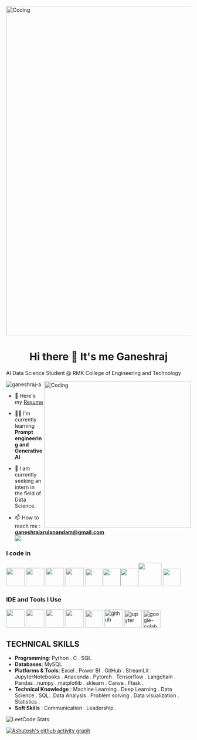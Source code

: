 <img align="center" alt="Coding" width="900" src="https://github.com/ganeshraj-a/ganeshraj-a/assets/79321086/832db4f7-f267-4905-884b-46a07d6de202">


<h1 align="center">Hi there 👋 It's me Ganeshraj</h1>

 
 AI Data Science Student @ RMK College of Engineering and Technology

<img align="right" alt="Coding" width="400" src="https://github.com/ganeshraj-a/ganeshraj-a/assets/79321086/1be3ed09-9c2e-4df2-8648-ab5379ee014f"> <p align="left"> <img src="https://komarev.com/ghpvc/?username=ganeshraj-a&label=Profile%20views&color=0e75b6&style=flat" alt="ganeshraj-a" /> </p>
- 🔭 Here's my [Resume](https://drive.google.com/file/d/1bBe543laTHKaa1XItIRO5FGRuF-8NRqp/view?usp=drive_link)                      

- 🙇‍♂️ I’m currently learning **Prompt engineering and Generative AI**
- 👯 I am currently seeking an intern in the field of Data Science.
- 📫 How to reach me : **ganeshrajarulanandam@gmail.com**
<br /> [<img src="https://img.shields.io/badge/LinkedIn-0077B5?style=for-the-badge&logo=linkedin&logoColor=white" />](https://www.linkedin.com/in/ganesh-raj-9671371bb/)





### I code in 
<img height="50" width="50" src="https://img.icons8.com/color/48/000000/python.png" /> <img height="50" width="50" src="https://img.icons8.com/color/48/000000/c-programming.png" />  <img height="50" width="50" src="https://img.icons8.com/color/48/000000/tensorflow.png"/> <img height="50" width="50" src="https://img.icons8.com/color/48/000000/mysql-logo.png"/> <img width="48" height="48" src="https://img.icons8.com/fluency/48/pytorch.png"/><img width="48" height="48" src="https://img.icons8.com/color/48/pandas.png"/><img width="48" height="48" src="https://img.icons8.com/color/48/numpy.png"/><img width="64" height="64" src="https://img.icons8.com/nolan/64/flask.png"/> <img width="48" height="48" src="https://img.icons8.com/color/48/power-bi.png"/>




### IDE and Tools I Use
<img height="50" width="50" src="https://img.icons8.com/color/48/000000/visual-studio-code-2019.png"/> <img height="50" width="50" src="https://img.icons8.com/color/48/000000/pycharm.png"/> <img height="50" width="50" src="https://img.icons8.com/color/50/000000/git.png"/> <img height="50" width="50" src="https://img.icons8.com/dusk/64/000000/anaconda.png"/> 
<img width="48" height="48" src="https://img.icons8.com/color/48/power-bi.png"/>
<img width="50" height="50" src="https://img.icons8.com/ios-filled/50/github.png" alt="github"/>
<img width="48" height="48" src="https://img.icons8.com/fluency/48/jupyter.png" alt="jupyter"/>
<img width="48" height="48" src="https://img.icons8.com/color/48/google-colab.png" alt="google-colab"/>

## TECHNICAL SKILLS
- **Programming**: Python . C . SQL
- **Databases**: MySQL
- **Platforms & Tools**: Excel . Power BI . GitHub . StreamLit . JupyterNotebooks . Anaconda . Pytorch . Tensorflow . Langchain . Pandas . numpy . matplotlib . sklearn . Canva . Flask .
- **Technical Knowledge** : Machine Learning . Deep Learning . Data Science . SQL . Data Analysis . Problem solving . Data visualization . Statistics .
- **Soft Skills** : Communication . Leadership .




![LeetCode Stats](https://leetcard.jacoblin.cool/kpkagraj?theme=light&font=Noto%20Serif%20Balinese)


[![Ashutosh's github activity graph](https://github-readme-activity-graph.vercel.app/graph?username=ganeshraj-a&bg_color=ffffff&color=0d73d3&line=0d0d0d&point=1f0000&area=true&hide_border=true)](https://github.com/ashutosh00710/github-readme-activity-graph)




